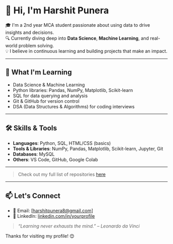 # 👋 Hi, I'm Harshit Punera

🎓 I'm a 2nd year MCA student passionate about using data to drive insights and decisions.  
🔍 Currently diving deep into **Data Science**, **Machine Learning**, and real-world problem solving.  
💡 I believe in continuous learning and building projects that make an impact.

---

## 🧠 What I'm Learning
- Data Science & Machine Learning
- Python libraries: Pandas, NumPy, Matplotlib, Scikit-learn
- SQL for data querying and analysis
- Git & GitHub for version control
- DSA (Data Structures & Algorithms) for coding interviews

---

## 🛠️ Skills & Tools
- **Languages**: Python, SQL, HTML/CSS (basics)
- **Tools & Libraries**: NumPy, Pandas, Matplotlib, Scikit-learn, Jupyter, Git
- **Databases**: MySQL
- **Others**: VS Code, GitHub, Google Colab

---
> Check out my full list of repositories [here](https://github.com/harshitpunera?tab=repositories)

---

## 📫 Let's Connect
- 📧 Email: [harshitpunera8@gmail.com]
- 💼 LinkedIn: [linkedin.com/in/yourprofile]([https://linkedin.com/in/yourprofile](https://www.linkedin.com/in/harshitpunera09?lipi=urn%3Ali%3Apage%3Ad_flagship3_profile_view_base_contact_details%3BdROUzBWBSgmnHkOqoWfXNA%3D%3D))

> _“Learning never exhausts the mind.” – Leonardo da Vinci_

Thanks for visiting my profile! 😊
